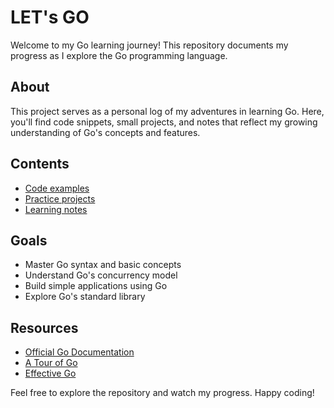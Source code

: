 # LET's GO

Welcome to my Go learning journey! This repository documents my progress as I explore the Go programming language.

## About

This project serves as a personal log of my adventures in learning Go. Here, you'll find code snippets, small projects, and notes that reflect my growing understanding of Go's concepts and features.

## Contents

- [Code examples](./examples)
- [Practice projects](./projects)
- [Learning notes](./notes)

## Goals

- Master Go syntax and basic concepts
- Understand Go's concurrency model
- Build simple applications using Go
- Explore Go's standard library

## Resources

- [Official Go Documentation](https://golang.org/doc/)
- [A Tour of Go](https://tour.golang.org/welcome/1)
- [Effective Go](https://golang.org/doc/effective_go.html)

Feel free to explore the repository and watch my progress. Happy coding!
